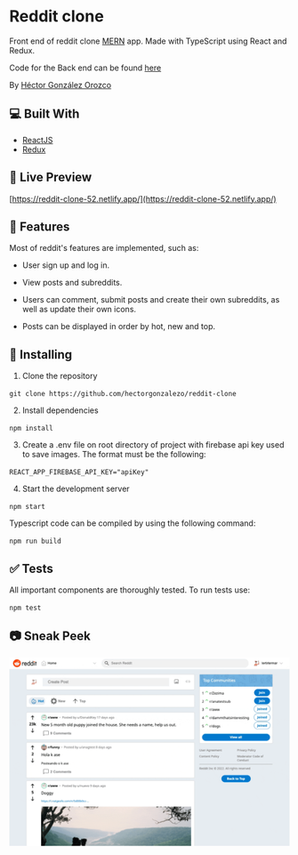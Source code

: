 # Reddit clone

Front end of reddit clone [MERN](https://www.mongodb.com/mern-stack) app. Made with TypeScript using React and Redux.

Code for the Back end can be found [here](https://github.com/hectorgonzalezo/reddit-clone-server)

By [Héctor González Orozco](https://github.com/hectorgonzalezo)

## :computer: Built With

* [ReactJS](https://reactjs.org/)
* [Redux](https://redux.js.org/)

## :ferris_wheel: Live Preview

[https://reddit-clone-52.netlify.app/](https://reddit-clone-52.netlify.app/)

## :rocket: Features

Most of reddit's features are implemented, such as:

- User sign up and log in.

- View posts and subreddits.

- Users can comment, submit posts and create their own subreddits, as well as update their own icons.

- Posts can be displayed in order by hot, new and top.


## :construction: Installing

1. Clone the repository

`git clone https://github.com/hectorgonzalezo/reddit-clone`

2. Install dependencies

`npm install`

3. Create a .env file on root directory of project with firebase api key used to save images. The format must be the following:

`REACT_APP_FIREBASE_API_KEY="apiKey"`

4. Start the development server

`npm start`

Typescript code can be compiled by using the following command: 

`npm run build`

## :white_check_mark: Tests

All important components are thoroughly tested. To run tests use:

`npm test`

## :camera: Sneak Peek

![Website gif](./src/assets/website.gif)
